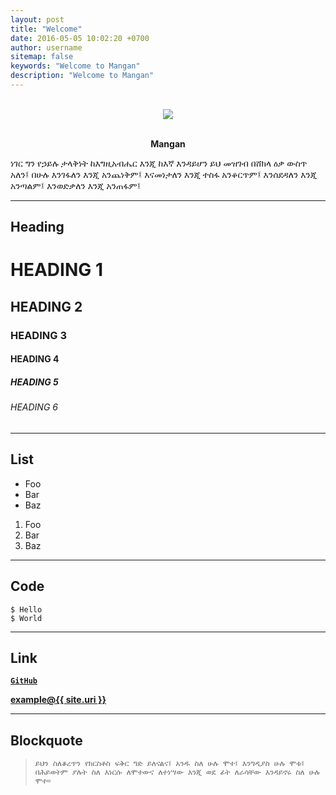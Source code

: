 ```yaml
---
layout: post
title: "Welcome"
date: 2016-05-05 10:02:20 +0700
author: username
sitemap: false
keywords: "Welcome to Mangan"
description: "Welcome to Mangan"
---
```

<p align="center"><br><img src="https://i2.wp.com/raynoah.com/wp-content/uploads/2015/12/soli-deo-gloria.png"><br><br></p>

<p align="center"><strong>Mangan</strong></p>
ነገር ግን የኃይሉ ታላቅነት ከእግዚአብሔር እንጂ ከእኛ እንዳይሆን ይህ መዝገብ በሸክላ ዕቃ ውስጥ አለን፤  በሁሉ እንገፋለን እንጂ አንጨነቅም፤ እናመነታለን እንጂ ተስፋ አንቆርጥም፤ እንሰደዳለን እንጂ አንጣልም፤ እንወድቃለን እንጂ አንጠፋም፤ 

***

## Heading

# HEADING 1

## HEADING 2

### HEADING 3

#### HEADING 4

##### HEADING 5

###### HEADING 6

***

## List

<ul>
    <li>Foo</li>
    <li>Bar</li>
    <li>Baz</li>
</ul>

<ol>
    <li>Foo</li>
    <li>Bar</li>
    <li>Baz</li>
</ol>

***

## Code

```
$ Hello
$ World
```

***

## Link

[**`GitHub`**](https://github.com)

<a href="mailto:{{ site.email }}"><b>example<span class="big bg">@</span>{{ site.uri }}</b></a>

***

## Blockquote

>     ይህን ስለቆረጥን የክርስቶስ ፍቅር ግድ ይለናልና፤ አንዱ ስለ ሁሉ ሞተ፤ እንግዲያስ ሁሉ ሞቱ፤ በሕይወትም ያሉት ስለ እነርሱ ለሞተውና ለተነሣው እንጂ ወደ ፊት ለራሳቸው እንዳይኖሩ ስለ ሁሉ ሞተ። 
